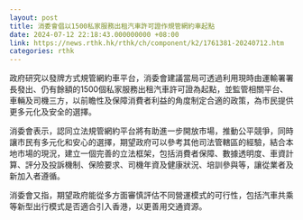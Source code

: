 ```yaml
---
layout: post
title: 消委會倡以1500私家服務出租汽車許可證作規管網約車起點
date: 2024-07-12 22:18:43.000000000 +08:00
link: https://news.rthk.hk/rthk/ch/component/k2/1761381-20240712.htm
categories: rthk
---
```


政府研究以發牌方式規管網約車平台，消委會建議當局可透過利用現時由運輸署署長發出、仍有餘額的1500個私家服務出租汽車許可證為起點，並監管相關平台、車輛及司機三方，以前瞻性及保障消費者利益的角度制定合適的政策，為市民提供更多元化及安全的選擇。

消委會表示，認同立法規管網約平台將有助進一步開放市場，推動公平競爭，同時讓市民有多元化和安心的選擇，期望政府可以參考其他司法管轄區的經驗，結合本地市場的現況，建立一個完善的立法框架，包括消費者保障、數據透明度、車資計算、評分及投訴機制、保險要求、司機年資及健康狀況、培訓參與等，讓從業者及新加入者遵循。

消委會又指，期望政府能從多方面審慎評估不同營運模式的可行性，包括汽車共乘等新型出行模式是否適合引入香港，以更善用交通資源。
